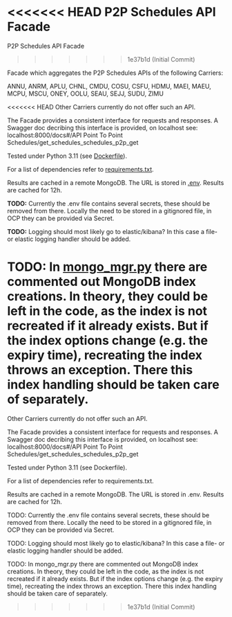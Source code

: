 <<<<<<< HEAD
**P2P Schedules API Facade**
=======
P2P Schedules API Facade
>>>>>>> 1e37b1d (Initial Commit)

Facade which aggregates the P2P Schedules APIs of the following Carriers:

ANNU, ANRM, APLU, CHNL, CMDU, COSU, CSFU, HDMU, MAEI, MAEU, MCPU, MSCU, ONEY, OOLU, SEAU, SEJJ, SUDU, ZIMU

<<<<<<< HEAD
Other Carriers currently do not offer such an API. 

The Facade provides a consistent interface for requests and responses.
A Swagger doc decribing this interface is provided, on localhost see:
localhost:8000/docs#/API Point To Point Schedules/get_schedules_schedules_p2p_get
	
Tested under Python 3.11 (see [Dockerfile](Dockerfile)).

For a list of dependencies refer to [requirements.txt](requirements.txt).

Results are cached in a remote MongoDB. The URL is stored in [.env](app/.env). Results are cached for 12h. 

**TODO:** Currently the .env file contains several secrets, these should be removed from there. Locally the need to be 
stored in a gitignored file, in OCP they can be provided via Secret.   

**TODO:** Logging should most likely go to elastic/kibana? In this case a file- or elastic logging handler should be added.

**TODO:** In [mongo_mgr.py](app/background_tasks/mongo_mgr.py) there are commented out MongoDB index creations. In theory, 
they could be left in the code, as the index is not recreated if it already exists. But if the index options change (e.g. 
the expiry time), recreating the index throws an exception. There this index handling should be taken care of separately. 
=======
Other Carriers currently do not offer such an API.

The Facade provides a consistent interface for requests and responses. A Swagger doc decribing this interface is provided, on localhost see: localhost:8000/docs#/API Point To Point Schedules/get_schedules_schedules_p2p_get

Tested under Python 3.11 (see Dockerfile).

For a list of dependencies refer to requirements.txt.

Results are cached in a remote MongoDB. The URL is stored in .env. Results are cached for 12h.

TODO: Currently the .env file contains several secrets, these should be removed from there. Locally the need to be stored in a gitignored file, in OCP they can be provided via Secret.

TODO: Logging should most likely go to elastic/kibana? In this case a file- or elastic logging handler should be added.

TODO: In mongo_mgr.py there are commented out MongoDB index creations. In theory, they could be left in the code, as the index is not recreated if it already exists. But if the index options change (e.g. the expiry time), recreating the index throws an exception. There this index handling should be taken care of separately.
>>>>>>> 1e37b1d (Initial Commit)
